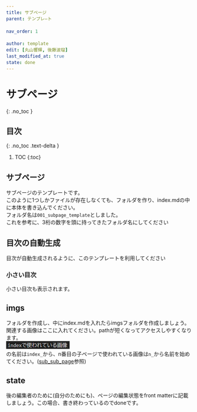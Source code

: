 ```yaml
---
title: サブページ
parent: テンプレ―ト

nav_order: 1

author: template
edit: [丸山響輝, 後藤波瑠]
last_modified_at: true
state: done
---
```


# **サブページ**
{: .no_toc }

## 目次
{: .no_toc .text-delta }

1. TOC
{:toc}

## サブページ
サブページのテンプレートです。  
このように1つしかファイルが存在しなくても、フォルダを作り、index.mdの中に本体を書き込んでください。  
フォルダ名は`001_subpage_template`としました。  
これを参考に、3桁の数字を頭に持ってきたフォルダ名にしてください

## 目次の自動生成
目次が自動生成されるように、このテンプレートを利用してください

### 小さい目次
小さい目次も表示されます。

## imgs
フォルダを作成し、中にindex.mdを入れたらimgsフォルダを作成しましょう。関連する画像はここに入れてください。pathが短くなってアクセスしやすくなります。  
![indexで使われている画像](imgs/index_img.png)  
の名前は`index_`から、n番目の子ページで使われている画像は`n_`から名前を始めてください。([sub_sub_page](../004_subpage_2_template/001_sub_sub_page_tesmplate_1)参照)  

## state
後の編集者のために(自分のためにも)、ページの編集状態をfront matterに記載しましょう。この場合、書き終わっているのでdoneです。
